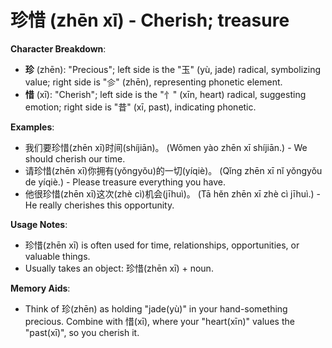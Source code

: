 # **珍惜 (zhēn xī) - Cherish; treasure**

**Character Breakdown**:  
- **珍** (zhēn): "Precious"; left side is the "玉" (yù, jade) radical, symbolizing value; right side is "㐱" (zhēn), representing phonetic element.  
- **惜** (xī): "Cherish"; left side is the "忄" (xīn, heart) radical, suggesting emotion; right side is "昔" (xī, past), indicating phonetic.

**Examples**:  
- 我们要珍惜(zhēn xī)时间(shíjiān)。 (Wǒmen yào zhēn xī shíjiān.) - We should cherish our time.  
- 请珍惜(zhēn xī)你拥有(yǒngyǒu)的一切(yíqiè)。 (Qǐng zhēn xī nǐ yǒngyǒu de yíqiè.) - Please treasure everything you have.  
- 他很珍惜(zhēn xī)这次(zhè cì)机会(jīhuì)。 (Tā hěn zhēn xī zhè cì jīhuì.) - He really cherishes this opportunity.

**Usage Notes**:  
- 珍惜(zhēn xī) is often used for time, relationships, opportunities, or valuable things.  
- Usually takes an object: 珍惜(zhēn xī) + noun.

**Memory Aids**:  
- Think of 珍(zhēn) as holding "jade(yù)" in your hand-something precious. Combine with 惜(xī), where your "heart(xīn)" values the "past(xī)", so you cherish it.